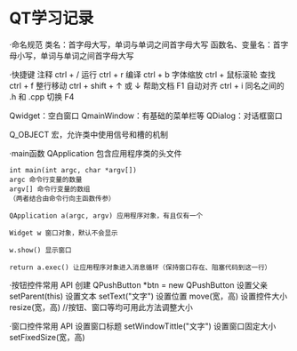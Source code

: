 # QT学习记录
·命名规范
    类名：首字母大写，单词与单词之间首字母大写
    函数名、变量名：首字母小写，单词与单词之间首字母大写

·快捷键
    注释 ctrl + /
    运行 ctrl + r
    编译 ctrl + b
    字体缩放 ctrl + 鼠标滚轮
    查找 ctrl + f
    整行移动 ctrl + shift + ↑ 或 ↓
    帮助文档 F1
    自动对齐 ctrl + i
    同名之间的 .h 和 .cpp 切换 F4


Qwidget：空白窗口
QmainWindow：有基础的菜单栏等
QDialog：对话框窗口

Q_OBJECT 宏，允许类中使用信号和槽的机制

·main函数
    QApplication 包含应用程序类的头文件

    int main(int argc, char *argv[])
    argc 命令行变量的数量
    argv[] 命令行变量的数组
    （两者结合由命令行向主函数传参）

    QApplication a(argc, argv) 应用程序对象，有且仅有一个

    Widget w 窗口对象，默认不会显示

    w.show() 显示窗口

    return a.exec() 让应用程序对象进入消息循环（保持窗口存在、阻塞代码到这一行）

·按钮控件常用 API
    创建 QPushButton *btn = new QPushButton
    设置父亲 setParent(this)
    设置文本 setText("文字")
    设置位置 move(宽，高)
    设置控件大小 resize(宽，高)     //按钮、窗口等均可用此方法调整大小
    
·窗口控件常用 API
    设置窗口标题 setWindowTittle("文字")
    设置窗口固定大小 setFixedSize(宽，高)